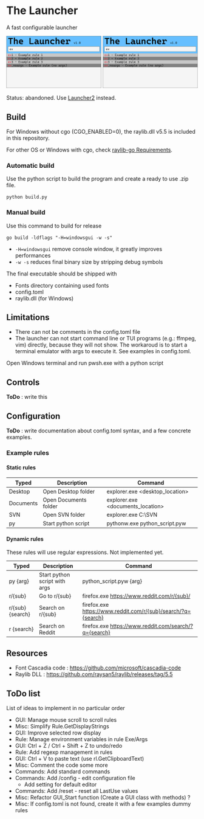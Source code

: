 <!-- omit in toc -->
# The Launcher

A fast configurable launcher

![screenshot](Images/screenshot_v1.0.png)

Status: abandoned. Use [Launcher2](https://github.com/xefiry/Launcher2) instead.

## Build

For Windows without cgo (CGO_ENABLED=0), the raylib.dll v5.5 is included in this repository.

For other OS or Windows with cgo, check [raylib-go Requirements](https://github.com/gen2brain/raylib-go#Requirements).

### Automatic build

Use the python script to build the program and create a ready to use .zip file.

```shell
python build.py
```

### Manual build

Use this command to build for release

```shell
go build -ldflags "-H=windowsgui -w -s"
```

- `-H=windowsgui` remove console window, it greatly improves performances
- `-w -s` reduces final binary size by stripping debug symbols

The final executable should be shipped with

- Fonts directory containing used fonts
- config.toml
- raylib.dll (for Windows)

## Limitations

- There can not be comments in the config.toml file
- The launcher can not start command line or TUI programs (e.g.: ffmpeg, vim) directly, because they will not show. The workaroud is to start a terminal emulator with args to execute it. See examples in config.toml.

Open Windows terminal and run pwsh.exe with a python script

## Controls

**ToDo** : write this

## Configuration

**ToDo** : write documentation about config.toml syntax, and a few concrete examples.

### Example rules

#### Static rules

| Typed     | Description           | Command                           |
| --------- | --------------------- | --------------------------------- |
| Desktop   | Open Desktop folder   | explorer.exe <desktop_location>   |
| Documents | Open Documents folder | explorer.exe <documents_location> |
| SVN       | Open SVN folder       | explorer.exe C:\SVN               |
| py        | Start python script   | pythonw.exe python_script.pyw     |

#### Dynamic rules

These rules will use regular expressions. Not implemented yet.

| Typed            | Description                   | Command                                                         |
| ---------------- | ----------------------------- | --------------------------------------------------------------- |
| py {arg}         | Start python script with args | python_script.pyw {arg}                                         |
| r/{sub}          | Go to r/{sub}                 | firefox.exe <https://www.reddit.com/r/{sub}/>                   |
| r/{sub} {search} | Search on r/{sub}             | firefox.exe <https://www.reddit.com/r/{sub}/search/?q={search}> |
| r {search}       | Search on Reddit              | firefox.exe <https://www.reddit.com/search/?q={search}>         |

## Resources

- Font Cascadia code : <https://github.com/microsoft/cascadia-code>
- Raylib DLL : <https://github.com/raysan5/raylib/releases/tag/5.5>

## ToDo list

List of ideas to implement in no particular order

- GUI: Manage mouse scroll to scroll rules
- Misc: Simplify Rule.GetDisplayStrings
- GUI: Improve selected row display
- Rule: Manage environment variables in rule Exe/Args
- GUI: Ctrl + Z / Ctrl + Shift + Z to undo/redo
- Rule: Add regexp management in rules
- GUI: Ctrl + V to paste text (use rl.GetClipboardText)
- Misc: Comment the code some more
- Commands: Add standard commands
- Commands: Add /config - edit configuration file
  - Add setting for default editor
- Commands: Add /reset - reset all LastUse values
- Misc: Refactor GUI_Start function (Create a GUI class with methods) ?
- Misc: If config.toml is not found, create it with a few examples dummy rules
